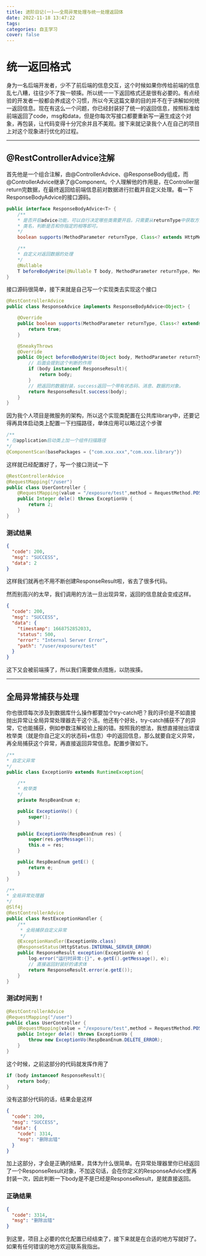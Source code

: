 ```yaml
---
title: 进阶日记(一)——全局异常处理与统一处理返回体
date: 2022-11-18 13:47:22
tags:
categories: 自主学习
cover: false
---
```

# 统一返回格式

身为一名后端开发者，少不了前后端的信息交互，这个时候如果你传给前端的信息乱七八糟，往往少不了挨一顿揍。所以统一一下返回格式还是很有必要的。有点经验的开发者一般都会养成这个习惯，所以今天这篇文章的目的并不在于讲解如何统一返回信息。现在有这么一个问题，你已经封装好了统一的返回信息，按照标准给前端返回了code，msg和data，但是你每次写接口都要重新写一遍生成这个对象，再包装，让代码变得十分冗余并且不美观。接下来就记录我个人在自己的项目上对这个现象进行优化的过程。

---
## @RestControllerAdvice注解

首先他是一个组合注解，由@ControllerAdvice、@ResponseBody组成，而@ControllerAdvice继承了@Component。个人理解他的作用是，在Controller层return完数据，在最终返回给前端信息前对数据进行拦截并自定义处理。看一下ResponseBodyAdvice的接口源码。

```java
public interface ResponseBodyAdvice<T> {
    /**
    * 是否开启advice功能，可以自行决定哪些类需要开启，只需要从returnType中获取方法名和
    * 类名，判断是否和你指定的相等即可。
    */
    boolean supports(MethodParameter returnType, Class<? extends HttpMessageConverter<?>> converterType);

    /**
    * 自定义对返回数据的处理
    */
    @Nullable
    T beforeBodyWrite(@Nullable T body, MethodParameter returnType, MediaType selectedContentType, Class<? extends HttpMessageConverter<?>> selectedConverterType, ServerHttpRequest request, ServerHttpResponse response);
}
```

接口源码很简单，接下来就是自己写一个实现类去实现这个接口

```java
@RestControllerAdvice
public class ResponseAdvice implements ResponseBodyAdvice<Object> {

    @Override
    public boolean supports(MethodParameter returnType, Class<? extends HttpMessageConverter<?>> converterType) {
        return true;
    }

    @SneakyThrows
    @Override
    public Object beforeBodyWrite(Object body, MethodParameter returnType, MediaType selectedContentType, Class<? extends HttpMessageConverter<?>> selectedConverterType, ServerHttpRequest request, ServerHttpResponse response) {
        // 后面会提到这个判断的作用
        if (body instanceof ResponseResult){
            return body;
        }
        // 把返回的数据封装，success返回一个带有状态码、消息、数据的对象。
        return ResponseResult.success(body);
    }
}
```

因为我个人项目是微服务的架构，所以这个实现类配置在公共库library中，还要记得再具体启动类上配置一下扫描路径，单体应用可以略过这个步骤

```java
/**
* 在application启动类上加一个组件扫描路径
*/
@ComponentScan(basePackages = {"com.xxx.xxx","com.xxx.library"})
```

这样就已经配置好了，写一个接口测试一下

```java
@RestControllerAdvice
@RequestMapping("/user")
public class UserController {
    @RequestMapping(value = "/exposure/test",method = RequestMethod.POST)
    public Integer dele() throws ExceptionVo {
        return 2;
    }
}
``` 

### 测试结果

```json
{
  "code": 200,
  "msg": "SUCCESS",
  "data": 2
}
```

这样我们就再也不用不断创建ResponseResult啦，省去了很多代码。

然而别高兴的太早，我们调用的方法一旦出现异常，返回的信息就会变成这样。

```json
{
  "code": 200,
  "msg": "SUCCESS",
  "data": {
    "timestamp": 1668752852033,
    "status": 500,
    "error": "Internal Server Error",
    "path": "/user/exposure/test"
  }
}
```

这下又会被前端揍了，所以我们需要做点措施，以防挨揍。

---
## 全局异常捕获与处理

你也很烦每次涉及到数据库什么操作都要加个try-catch吧？我的评价是不如直接抛出异常让全局异常处理器去干这个活。他还有个好处，try-catch捕获不了的异常，它也能捕获，例如参数注解校验上报的错。按照我的想法，我想直接抛出错误枚举类（就是你自己定义的状态码+信息）中的返回信息，那么就要自定义异常，再全局捕获这个异常，再直接返回异常信息。配置步骤如下。

```java
/**
* 自定义异常
*/
public class ExceptionVo extends RuntimeException{

    /**
    * 枚举类
    */
    private RespBeanEnum e;

    public ExceptionVo() {
        super();
    }

    public ExceptionVo(RespBeanEnum res) {
        super(res.getMessage());
        this.e = res;
    }

    public RespBeanEnum getE() {
        return e;
    }
}
```

```java
/**
* 全局异常处理器
*/
@Slf4j
@RestControllerAdvice
public class RestExceptionHandler {
    /**
     * 全局捕获自定义异常
     */
    @ExceptionHandler(ExceptionVo.class)
    @ResponseStatus(HttpStatus.INTERNAL_SERVER_ERROR)
    public ResponseResult exception(ExceptionVo e) {
        log.error("运行时异常:{}", e.getE().getMessage(), e);
        // 直接返回封装好的请求体
        return ResponseResult.error(e.getE());
    }
}
```

### 测试时间到！

```java
@RestControllerAdvice
@RequestMapping("/user")
public class UserController {
    @RequestMapping(value = "/exposure/test",method = RequestMethod.POST)
    public Integer dele() throws ExceptionVo {
        throw new ExceptionVo(RespBeanEnum.DELETE_ERROR);
    }
}
```
这个时候，之前这部分的代码就发挥作用了

```java
if (body instanceof ResponseResult){
    return body;
}
```

没有这部分代码的话，结果会是这样

```json
{
  "code": 200,
  "msg": "SUCCESS",
  "data": {
    "code": 3314,
    "msg": "删除出错"
  }
}
```

加上这部分，才会是正确的结果，具体为什么很简单。在异常处理器里你已经返回了一个ResponseResult对象，不加这句话，会在你定义的ResponseAdvice里再封装一次，因此判断一下body是不是已经是ResponseResult，是就直接返回。

### 正确结果

```json
{
  "code": 3314,
  "msg": "删除出错"
}
```

到这里，项目上必要的优化配置已经结束了，接下来就是在合适的地方写就好了。如果有任何错误的地方欢迎联系我指出。